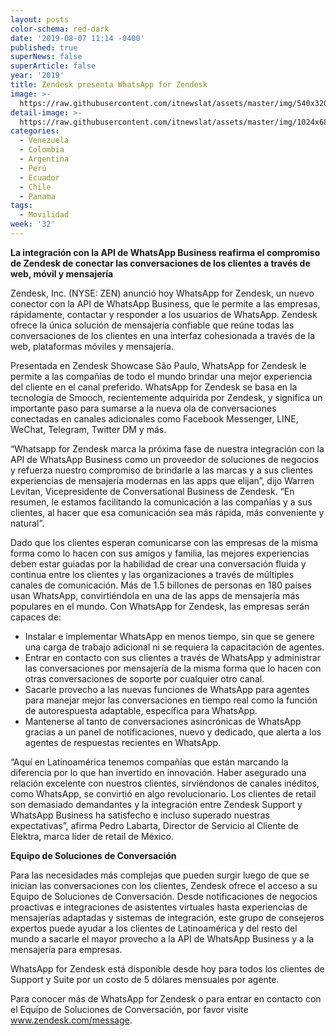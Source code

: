 ```yaml
---
layout: posts
color-schema: red-dark
date: '2019-08-07 11:14 -0400'
published: true
superNews: false
superArticle: false
year: '2019'
title: Zendesk presenta WhatsApp for Zendesk
image: >-
  https://raw.githubusercontent.com/itnewslat/assets/master/img/540x320/whatsapp-p.jpg
detail-image: >-
  https://raw.githubusercontent.com/itnewslat/assets/master/img/1024x680/whatsapp-g.jpg
categories:
  - Venezuela
  - Colombia
  - Argentina
  - Perú
  - Ecuador
  - Chile
  - Panama
tags:
  - Movilidad
week: '32'
---
```

**La integración con la API de WhatsApp Business reafirma el compromiso de Zendesk de conectar las conversaciones de los clientes a través de web, móvil y mensajería**
 
Zendesk, Inc. (NYSE: ZEN) anunció hoy WhatsApp for Zendesk, un nuevo conector con la API de WhatsApp Business, que le permite a las empresas, rápidamente, contactar y responder a los usuarios de WhatsApp. Zendesk ofrece la única solución de mensajería confiable que reúne todas las conversaciones de los clientes en una interfaz cohesionada a través de la web, plataformas móviles y mensajería.
 
Presentada en Zendesk Showcase São Paulo, WhatsApp for Zendesk le permite a las compañías de todo el mundo brindar una mejor experiencia del cliente en el canal preferido. WhatsApp for Zendesk se basa en la tecnología de Smooch, recientemente adquirida por Zendesk, y significa un importante paso para sumarse a la nueva ola de conversaciones conectadas en canales adicionales como Facebook Messenger, LINE, WeChat, Telegram, Twitter DM y más.
 
“Whatsapp for Zendesk marca la próxima fase de nuestra integración con la API de WhatsApp Business como un proveedor de soluciones de negocios y refuerza nuestro compromiso de brindarle a las marcas y a sus clientes experiencias de mensajería modernas en las apps que elijan”, dijo Warren Levitan, Vicepresidente de Conversational Business de Zendesk. “En resumen, le estamos facilitando la comunicación a las compañías y a sus clientes, al hacer que esa comunicación sea más rápida, más conveniente y natural”.
 
Dado que los clientes esperan comunicarse con las empresas de la misma forma como lo hacen con sus amigos y familia, las mejores experiencias deben estar guiadas por la habilidad de crear una conversación fluida y continua entre los clientes y las organizaciones a través de múltiples canales de comunicación. Más de 1.5 billones de personas en 180 países usan WhatsApp, convirtiéndola en una de las apps de mensajería más populares en el mundo. Con WhatsApp for Zendesk, las empresas serán capaces de:
 
- Instalar e implementar WhatsApp en menos tiempo, sin que se genere una carga de trabajo adicional ni se requiera la capacitación de agentes.
- Entrar en contacto con sus clientes a través de WhatsApp y administrar las conversaciones por mensajería de la misma forma que lo hacen con otras conversaciones de soporte por cualquier otro canal.
- Sacarle provecho a las nuevas funciones de WhatsApp para agentes para manejar mejor las conversaciones en tiempo real como la función de autorespuesta adaptable, específica para WhatsApp.
- Mantenerse al tanto de conversaciones asincrónicas de WhatsApp gracias a un panel de notificaciones, nuevo y dedicado, que alerta a los agentes de respuestas recientes en WhatsApp.
 
“Aquí en Latinoamérica tenemos compañías que están marcando la diferencia por lo que han invertido en innovación. Haber asegurado una relación excelente con nuestros clientes, sirviéndonos de canales inéditos, como WhatsApp, se convirtió en algo revolucionario. Los clientes de retail son demasiado demandantes y la integración entre Zendesk Support y WhatsApp Business ha satisfecho e incluso superado nuestras expectativas”, afirma Pedro Labarta, Director de Servicio al Cliente de Elektra, marca líder de retail de México.
 
**Equipo de Soluciones de Conversación**

Para las necesidades más complejas que pueden surgir luego de que se inician las conversaciones con los clientes, Zendesk ofrece el acceso a su Equipo de Soluciones de Conversación. Desde notificaciones de negocios proactivas e integraciones de asistentes virtuales hasta experiencias de mensajerías adaptadas y sistemas de integración, este grupo de consejeros expertos puede ayudar a los clientes de Latinoamérica y del resto del mundo a sacarle el mayor provecho a la API de WhatsApp Business y a la mensajería para empresas.
 
WhatsApp for Zendesk está disponible desde hoy para todos los clientes de Support y Suite por un costo de 5 dólares mensuales por agente.
 
Para conocer más de WhatsApp for Zendesk o para entrar en contacto con el Equipo de Soluciones de Conversación, por favor visite www.zendesk.com/message.